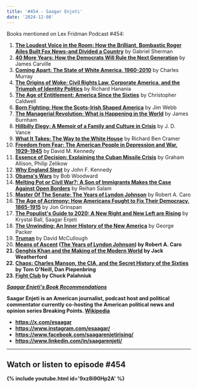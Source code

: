 ```yaml
---
title: '#454 - Saagar Enjeti'
date: '2024-12-08'
---
```


Books mentioned on Lex Fridman Podcast #454:

1. <b><a href="https://amzn.to/4iWhzhb" target="_blank" rel="sponsored noopener noreferrer">The Loudest Voice in the Room: How the Brilliant, Bombastic Roger Ailes Built Fox News-and Divided a Country</a></b> by Gabriel Sherman
2. <b><a href="https://amzn.to/4fIGD8C" target="_blank" rel="sponsored noopener noreferrer">40 More Years: How the Democrats Will Rule the Next Generation</a></b> by James Carville
3. <b><a href="https://amzn.to/3W2DV6P" target="_blank" rel="sponsored noopener noreferrer">Coming Apart: The State of White America, 1960-2010</a></b> by Charles Murray
4. <b><a href="https://amzn.to/40cFfq9" target="_blank" rel="sponsored noopener noreferrer">The Origins of Woke: Civil Rights Law, Corporate America, and the Triumph of Identity Politics</a></b> by Richard Hanania
5. <b><a href="https://amzn.to/3DEKypw" target="_blank" rel="sponsored noopener noreferrer">The Age of Entitlement: America Since the Sixties</a></b> by Christopher Caldwell
6. <b><a href="https://amzn.to/3ZXhJMI" target="_blank" rel="sponsored noopener noreferrer">Born Fighting: How the Scots-Irish Shaped America</a></b> by Jim Webb
7. <b><a href="https://amzn.to/4gYlisU" target="_blank" rel="sponsored noopener noreferrer">The Managerial Revolution: What is Happening in the World</a></b> by James Burnham
8. <b><a href="https://amzn.to/400FT8L" target="_blank" rel="sponsored noopener noreferrer">Hillbilly Elegy: A Memoir of a Family and Culture in Crisis</a></b> by J. D. Vance
9. <b><a href="https://amzn.to/40ij1D2" target="_blank" rel="sponsored noopener noreferrer">What It Takes: The Way to the White House</a></b> by Richard Ben Cramer
10. <b><a href="https://amzn.to/4gWJxHU" target="_blank" rel="sponsored noopener noreferrer">Freedom from Fear: The American People in Depression and War, 1929-1945</a></b> by David M. Kennedy
11. <b><a href="https://amzn.to/4j2QBof" target="_blank" rel="sponsored noopener noreferrer">Essence of Decision: Explaining the Cuban Missile Crisis</a></b> by Graham Allison, Philip Zelikow
12. <b><a href="https://amzn.to/4fBMc8B" target="_blank" rel="sponsored noopener noreferrer">Why England Slept</a></b> by John F. Kennedy
13. <b><a href="https://amzn.to/4iYtsDe" target="_blank" rel="sponsored noopener noreferrer">Obama's Wars</a></b> by Bob Woodward
14. <b><a href="https://amzn.to/4iYtwms" target="_blank" rel="sponsored noopener noreferrer">Melting Pot or Civil War?: A Son of Immigrants Makes the Case Against Open Borders</a></b> by Reihan Salam
15. <b><a href="https://amzn.to/4fGtSeJ" target="_blank" rel="sponsored noopener noreferrer">Master Of The Senate: The Years of Lyndon Johnson</a></b> by Robert A. Caro
16. <b><a href="https://amzn.to/40fsKtT" target="_blank" rel="sponsored noopener noreferrer">The Age of Acrimony: How Americans Fought to Fix Their Democracy, 1865-1915</a></b> by Jon Grinspan
17. <b><a href="https://amzn.to/3W3Bz7D" target="_blank" rel="sponsored noopener noreferrer">The Populist's Guide to 2020: A New Right and New Left are Rising</a></b> by Krystal Ball, Saagar Enjeti
18. <b><a href="https://amzn.to/4j08Bzj" target="_blank" rel="sponsored noopener noreferrer">The Unwinding: An Inner History of the New America</a></b> by George Packer
19. <b><a href="https://amzn.to/4a0xbMq" target="_blank" rel="sponsored noopener noreferrer">Truman</a></b> by David McCullough
20. <b><a href="https://amzn.to/4gHoE3J" target="_blank" rel="sponsored noopener noreferrer">Means of Ascent</a> (<b><a href="https://amzn.to/4fRavj4" target="_blank" rel="sponsored noopener noreferrer">The Years of Lyndon Johnson</a>) by Robert A. Caro
21. <b><a href="https://amzn.to/3C5DD8j" target="_blank" rel="sponsored noopener noreferrer">Genghis Khan and the Making of the Modern World</a></b> by Jack Weatherford
22. <b><a href="https://amzn.to/407dCxk" target="_blank" rel="sponsored noopener noreferrer">Chaos: Charles Manson, the CIA, and the Secret History of the Sixties</a></b> by Tom O'Neill, Dan Piepenbring
23. <b><a href="https://amzn.to/4gXvgug" target="_blank" rel="sponsored noopener noreferrer">Fight Club</a></b> by Chuck Palahniuk

***<b><a href="https://lexfridman.com/saagar-books" target="_blank">Saagar Enjeti's Book Recommendations</a></b>***

<!--more-->

Saagar Enjeti is an American journalist, podcast host and political commentator currently co-hosting the American political news and opinion series Breaking Points. <a href="https://en.wikipedia.org/wiki/Saagar_Enjeti" target="_blank">Wikipedia</a>

- <a href="https://x.com/esaagar" target="_blank">https://x.com/esaagar</a>
- <a href="https://www.instagram.com/esaagar/" target="_blank">https://www.instagram.com/esaagar/</a>
- <a href="https://www.facebook.com/saagarenjetirising/" target="_blank">https://www.facebook.com/saagarenjetirising/</a>
- <a href="https://www.linkedin.com/in/saagarenjeti/" target="_blank">https://www.linkedin.com/in/saagarenjeti/</a>

- - - - - -

## Watch or listen to episode #454

{% include youtube.html id='9xz8i90Hp2A' %}